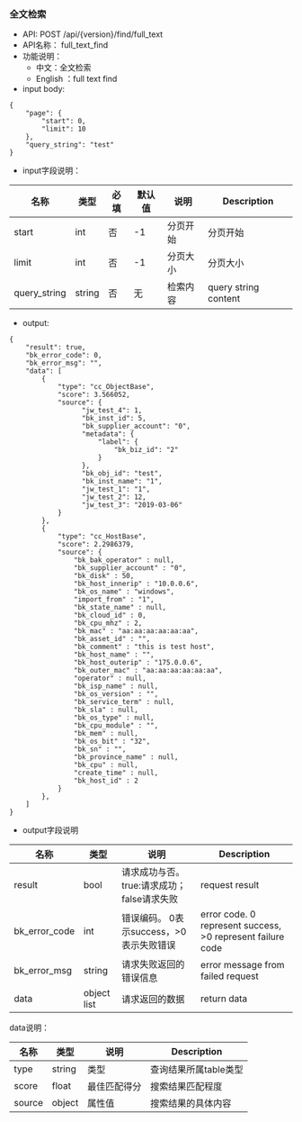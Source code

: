 
### 全文检索
* API:  POST /api/{version}/find/full_text
* API名称： full_text_find
* 功能说明：
	* 中文：全文检索
	* English ：full text find
* input body:
```
{
    "page": {
        "start": 0,
        "limit": 10
    },
    "query_string": "test"
}
```


* input字段说明：

| 名称  | 类型 |必填| 默认值|说明 | Description|
|---|---|---|---|---|---|
| start| int|否|-1|分页开始| 分页开始|
| limit| int|否|-1|分页大小| 分页大小|
| query_string| string|否|无|检索内容 | query string content|


* output:

```
{
    "result": true,
    "bk_error_code": 0,
    "bk_error_msg": "",
    "data": [
        {
            "type": "cc_ObjectBase",
            "score": 3.566052,
            "source": {
                  "jw_test_4": 1,
                  "bk_inst_id": 5,
                  "bk_supplier_account": "0",
                  "metadata": {
                      "label": {
                          "bk_biz_id": "2"
                      }
                  },
                  "bk_obj_id": "test",
                  "bk_inst_name": "1",
                  "jw_test_1": "1",
                  "jw_test_2": 12,
                  "jw_test_3": "2019-03-06"
            }
        },
        {
            "type": "cc_HostBase",
            "score": 2.2986379,
            "source": {
                "bk_bak_operator" : null,
                "bk_supplier_account" : "0",
                "bk_disk" : 50,
                "bk_host_innerip" : "10.0.0.6",
                "bk_os_name" : "windows",
                "import_from" : "1",
                "bk_state_name" : null,
                "bk_cloud_id" : 0,
                "bk_cpu_mhz" : 2,
                "bk_mac" : "aa:aa:aa:aa:aa:aa",
                "bk_asset_id" : "",
                "bk_comment" : "this is test host",
                "bk_host_name" : "",
                "bk_host_outerip" : "175.0.0.6",
                "bk_outer_mac" : "aa:aa:aa:aa:aa:aa",
                "operator" : null,
                "bk_isp_name" : null,
                "bk_os_version" : "",
                "bk_service_term" : null,
                "bk_sla" : null,
                "bk_os_type" : null,
                "bk_cpu_module" : "",
                "bk_mem" : null,
                "bk_os_bit" : "32",
                "bk_sn" : "",
                "bk_province_name" : null,
                "bk_cpu" : null,
                "create_time" : null,
                "bk_host_id" : 2
            }
        },
    ]
}
```
*  output字段说明

| 名称  | 类型  | 说明 |Description|
|---|---|---|---|
| result | bool | 请求成功与否。true:请求成功；false请求失败 |request result|
| bk_error_code | int | 错误编码。 0表示success，>0表示失败错误 |error code. 0 represent success, >0 represent failure code |
| bk_error_msg | string | 请求失败返回的错误信息 |error message from failed request|
| data | object list | 请求返回的数据 |return data|

data说明：

| 名称  | 类型  | 说明 |Description|
|---|---|---|---|
| type | string | 类型 | 查询结果所属table类型 |
| score | float | 最佳匹配得分 | 搜索结果匹配程度 |
| source | object | 属性值 | 搜索结果的具体内容 |
